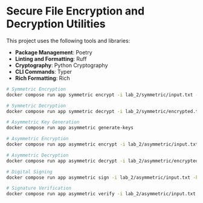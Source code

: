 # Secure File Encryption and Decryption Utilities

This project uses the following tools and libraries:

- **Package Management**: Poetry
- **Linting and Formatting**: Ruff
- **Cryptography**: Python Cryptography
- **CLI Commands**: Typer
- **Rich Formatting**: Rich

```bash
# Symmetric Encryption
docker compose run app symmetric encrypt -i lab_2/symmetric/input.txt -o lab_2/symmetric/encrypted.txt

# Symmetric Decryption
docker compose run app symmetric decrypt -i lab_2/symmetric/encrypted.txt -o lab_2/symmetric/decrypted.txt -k lab_2/symmetric/key.txt.key

# Asymmetric Key Generation
docker compose run app asymmetric generate-keys

# Asymmetric Encryption
docker compose run app asymmetric encrypt -i lab_2/asymmetric/input.txt -o lab_2/asymmetric/encrypted.txt -k lab_2/asymmetric/public.pem

# Asymmetric Decryption
docker compose run app asymmetric decrypt -i lab_2/asymmetric/encrypted.txt -o lab_2/asymmetric/decrypted.txt -k lab_2/asymmetric/private.pem

# Digital Signing
docker compose run app asymmetric sign -i lab_2/asymmetric/input.txt -k lab_2/asymmetric/private.pem -s lab_2/asymmetric/signature.txt

# Signature Verification
docker compose run app asymmetric verify -i lab_2/asymmetric/input.txt -k lab_2/asymmetric/public.pem -s lab_2/asymmetric/signature.txt
```
